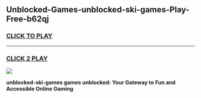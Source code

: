 
## Unblocked-Games-unblocked-ski-games-Play-Free-b62qj
<h3>
<a href="https://premium76.site?title=unblocked-ski-games&ref=19M">CLICK TO PLAY</a></h3>
<hr>

<h3>
<a href="https://premium76.site?title=unblocked-ski-games&ref=19M">CLICK 2 PLAY</a>
  
</h3>

<a href="https://premium76.site?title=unblocked-ski-games&ref=19M"><img src="https://clearcache.store/games.png"></a>


**unblocked-ski-games games unblocked: Your Gateway to Fun and Accessible Online Gaming**
